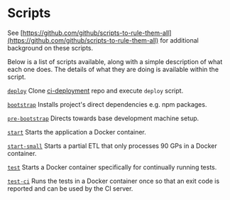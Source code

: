 # Scripts

See [https://github.com/github/scripts-to-rule-them-all](https://github.com/github/scripts-to-rule-them-all)
for additional background on these scripts.

Below is a list of scripts available, along with a simple description of
what each one does. The details of what they are doing is available within the
script.

[`deploy`](deploy)
Clone [ci-deployment](https://github.com/nhsuk/ci-deployment.git) repo and
execute `deploy` script.

[`bootstrap`](bootstrap)
Installs project's direct dependencies e.g. npm packages.

[`pre-bootstrap`](pre-bootstrap)
Directs towards base development machine setup.

[`start`](start)
Starts the application a Docker container.

[`start-small`](start)
Starts a partial ETL that only processes 90 GPs in a Docker container.

[`test`](test)
Starts a Docker container specifically for continually running tests.

[`test-ci`](test-ci)
Runs the tests in a Docker container once so that an exit code is reported and
can be used by the CI server.

